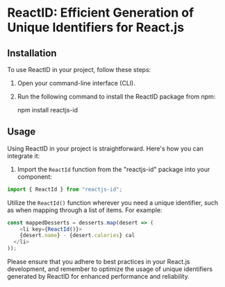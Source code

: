 # ReactID: Efficient Generation of Unique Identifiers for React.js

## Installation

To use ReactID in your project, follow these steps:

1. Open your command-line interface (CLI).
2. Run the following command to install the ReactID package from npm:

    npm install reactjs-id

## Usage

Using ReactID in your project is straightforward. Here's how you can integrate it:

1. Import the `ReactId` function from the "reactjs-id" package into your component:

```javascript
import { ReactId } from "reactjs-id";
```

Utilize the `ReactId()` function wherever you need a unique identifier, such as when mapping through a list of items. For example:

```javascript
const mappedDesserts = desserts.map(desert => (
    <li key={ReactId()}>
    {desert.name} - {desert.calories} cal
  </li>
));
```

Please ensure that you adhere to best practices in your React.js development, and remember to optimize the usage of unique identifiers generated by ReactID for enhanced performance and reliability.
